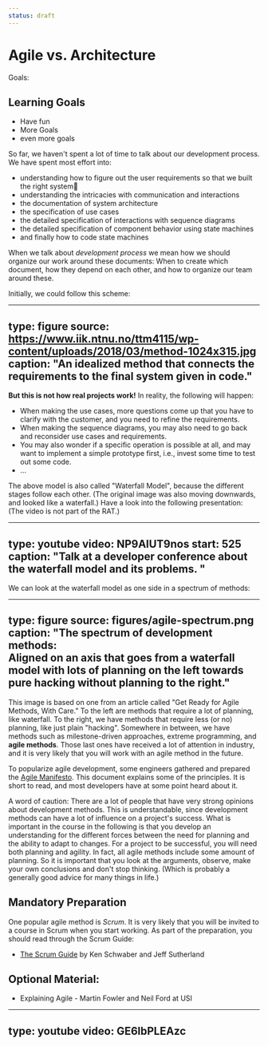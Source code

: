 ```yaml
---
status: draft
---
```


# Agile vs. Architecture



Goals: 

## Learning Goals

- Have fun
- More Goals
- even more goals






So far, we haven't spent a lot of time to talk about our development process. We have spent most effort into: 

* understanding how to figure out the user requirements so that we built the right system
* understanding the intricacies with communication and interactions
* the documentation of system architecture
* the specification of use cases
* the detailed specification of interactions with sequence diagrams
* the detailed specification of component behavior using state machines
* and finally how to code state machines

When we talk about *development process* we mean how we should organize our work around these documents:
When to create which document, how they depend on each other, and how to organize our team around these.

Initially, we could follow this scheme:

---
type: figure
source: https://www.iik.ntnu.no/ttm4115/wp-content/uploads/2018/03/method-1024x315.jpg
caption:
  "An idealized method that connects the requirements to the final system given in code."
--- 

**But this is not how real projects work!** In reality, the following will happen:

* When making the use cases, more questions come up that you have to clarify with the customer, and you need to refine the requirements. 
* When making the sequence diagrams, you may also need to go back and reconsider use cases and requirements. 
* You may also wonder if a specific operation is possible at all, and may want to implement a simple prototype first, i.e., invest some time to test out some code. 
* ...

The above model is also called "Waterfall Model", because the different stages follow each other. 
(The original image was also moving downwards, and looked like a waterfall.) 
Have a look into the following presentation: (The video is not part of the RAT.)



---
type: youtube
video: NP9AIUT9nos
start: 525
caption: 
  "Talk at a developer conference about the waterfall model and its problems. "
---


We can look at the waterfall model as one side in a spectrum of methods:

---
type: figure
source: figures/agile-spectrum.png
caption:
  "**The spectrum of development methods:**  
  Aligned on an axis that goes from a waterfall model with lots of planning
  on the left towards pure hacking without planning to the right."
---

This image is based on one from an article called "Get Ready for Agile Methods, With Care." To the left are methods that require a lot of planning, like waterfall.  To the right, we have methods that require less (or no) planning, like just plain "hacking". Somewhere in between, we have methods such as milestone-driven approaches, extreme programming, and **agile methods**. Those last ones have received a lot of attention in industry, and it is very likely that you will work with an agile method in the future. 

To popularize agile development, some engineers gathered and prepared the [Agile Manifesto](https://www.agilealliance.org/agile101/the-agile-manifesto/). This document explains some of the principles. It is short to read, and most developers have at some point heard about it.

A word of caution: There are a lot of people that have very strong opinions about development methods. This is understandable, since development methods can have a lot of influence on a project's success. What is important in the course in the following is that you develop an understanding for the different forces between the need for planning and the ability to adapt to changes. For a project to be successful, you will need both planning and agility. In fact, all agile methods include some amount of planning. So it is important that you look at the arguments, observe, make your own conclusions and don't stop thinking. (Which is probably a generally good advice for many things in life.)


## Mandatory Preparation

One popular agile method is *Scrum*. It is very likely that you will be invited to a course in Scrum when you start working. 
As part of the preparation, you should read through the Scrum Guide:

* [The Scrum Guide](http://www.scrumguides.org/docs/scrumguide/v1/scrum-guide-us.pdf) by Ken Schwaber and Jeff Sutherland



## Optional Material:

* Explaining Agile - Martin Fowler and Neil Ford at USI


---
type: youtube
video: GE6lbPLEAzc
---

